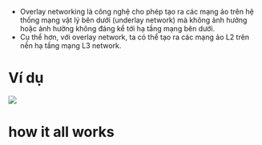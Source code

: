 
- Overlay networking là công nghệ cho phép tạo ra các mạng ảo trên hệ thống mạng vật lý bên dưới (underlay network) mà không ảnh hưởng hoặc ảnh hưởng không đáng kể tới hạ tầng mạng bên dưới.
- Cụ thể hơn, với overlay network, ta có thể tạo ra các mạng ảo L2 trên nền hạ tầng mạng L3 network. 

# Ví dụ
<img src="https://i.imgur.com/nOYgoJ3.png">

# how it all works 
